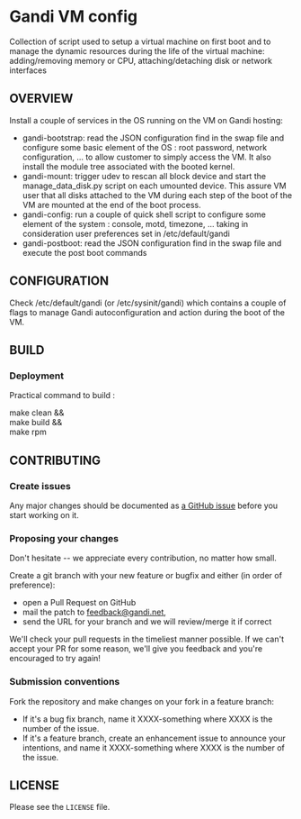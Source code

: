 # Gandi VM config

Collection of script used to setup a virtual machine on first boot and to manage the dynamic resources during the life of the virtual machine: adding/removing memory or CPU, attaching/detaching disk or network interfaces

## OVERVIEW

Install a couple of services in the OS running on the VM on Gandi hosting:
 - gandi-bootstrap: read the JSON configuration find in the swap file and configure some basic element of the OS : root password, network configuration, ... to allow customer to simply access the VM. It also install the module tree associated with the booted kernel.
 - gandi-mount: trigger udev to rescan all block device and start the manage_data_disk.py script on each umounted device. This assure VM user that all disks attached to the VM during each step of the boot of the VM are mounted at the end of the boot process.
 - gandi-config: run a couple of quick shell script to configure some element of the system : console, motd, timezone, ... taking in consideration user preferences set in /etc/default/gandi
 - gandi-postboot: read the JSON configuration find in the swap file and execute the post boot commands

## CONFIGURATION

Check /etc/default/gandi (or /etc/sysinit/gandi) which contains a couple of flags to manage Gandi autoconfiguration and action during the boot of the VM.

## BUILD

### Deployment

Practical command to build :

make clean && \
make build && \
make rpm

## CONTRIBUTING

### Create issues

Any major changes should be documented as [a GitHub issue](#) before you start working on it.

### Proposing your changes

Don't hesitate -- we appreciate every contribution, no matter how small.

Create a git branch with your new feature or bugfix and either (in order of preference):

* open a Pull Request on GitHub
* mail the patch to feedback@gandi.net,
* send the URL for your branch and we will review/merge it if correct

We'll check your pull requests in the timeliest manner possible. If we can't accept your PR for some reason,
we'll give you feedback and you're encouraged to try again!

### Submission conventions

Fork the repository and make changes on your fork in a feature branch:

- If it's a bug fix branch, name it XXXX-something where XXXX is the number of the issue.
- If it's a feature branch, create an enhancement issue to announce your intentions, and name it XXXX-something where XXXX is the number of the issue.

## LICENSE

Please see the `LICENSE` file.
